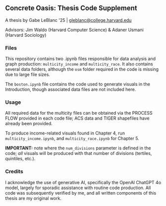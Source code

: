 ## Concrete Oasis: Thesis Code Supplement
A thesis by Gabe LeBlanc '25 | gleblanc@college.harvard.edu

Advisors: Jim Waldo (Harvard Computer Science) & Adaner Usmani (Harvard Sociology)

### Files

This repository contains two .ipynb files responsible for data analysis and graph production: ``multicity_income`` and ``multicity_race``. It also contains several data folders, although the ``osm`` folder required in the code is missing due to large file sizes.

The ``boston.ipynb`` file contains the code used to generate visuals in the Introduction, though associated data files are not included here. 

### Usage

All required data for the multicity files can be obtained via the PROCESS FLOW provided in each code file; ACS data and TIGER shapefiles have already been provided. 

To produce income-related visuals found in Chapter 4, run ``multicity_income.ipynb``, and ``multicity_race.ipynb`` for Chapter 5. 

**IMPORTANT:** note where the ``num_divisions`` parameter is defined in the code; *all* visuals will be produced with that number of divisions (tertiles, quintiles, etc.). 

### Credits

I acknowledge the use of generative AI, specifically the OpenAI ChatGPT 4o model, largely for sporadic assistance with routine code production. All code was subsequently verified by me, and all written components of this thesis are my original work. 
